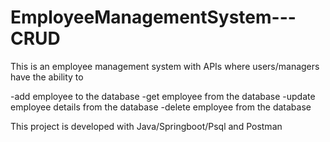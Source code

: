 # EmployeeManagementSystem---CRUD

This is an employee management system with APIs where users/managers have the ability to 

-add employee to the database
-get employee from the database
-update employee details from the database
-delete employee from the database

This project is developed with Java/Springboot/Psql and Postman
